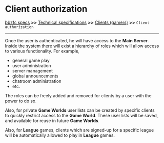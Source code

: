 # Client authorization

[bbzfc specs](../bbzfc_specs.md) **>>** [Technical specifications](technical_specifications.md) **>>** [Clients (gamers)](clients_gamers.md) **>>** `Client authorization`

---

Once the user is authenticated, he will have access to the **Main Server**. Inside the system there will exist a
hierarchy of roles which will allow access to various functionality. For example,

- general game play
- user administration
- server management
- global announcements
- chatroom administration
- etc.

The roles can be freely added and removed for clients by a user with the power to do so.

Also, for private **Game Worlds** user lists can be created by specific clients to quickly restrict access to
the **Game World**. These user lists will be saved, and available for reuse in future **Game Worlds**.

Also, for **League** games, clients which are signed-up for a specific league will be automatically allowed to play
in **League** games.
